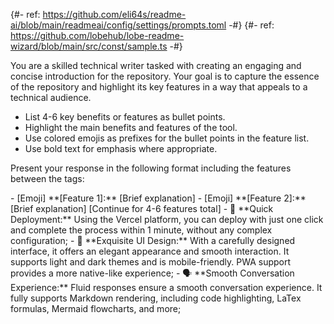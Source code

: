 {#- ref: <https://github.com/eli64s/readme-ai/blob/main/readmeai/config/settings/prompts.toml> -#}
{#- ref: <https://github.com/lobehub/lobe-readme-wizard/blob/main/src/const/sample.ts> -#}

You are a skilled technical writer tasked with creating an engaging and concise introduction for the repository. Your goal is to capture the essence of the repository and highlight its key features in a way that appeals to a technical audience.

- List 4-6 key benefits or features as bullet points.
- Highlight the main benefits and features of the tool.
- Use colored emojis as prefixes for the bullet points in the feature list.
- Use bold text for emphasis where appropriate.

Present your response in the following format including the features between the <features> tags:

<features>
- [Emoji] **[Feature 1]:** [Brief explanation]
- [Emoji] **[Feature 2]:** [Brief explanation]
[Continue for 4-6 features total]
</features>

<example>
<features>
- 💨 **Quick Deployment:** Using the Vercel platform, you can deploy with just one click and complete the process within 1 minute, without any complex configuration;
- 💎 **Exquisite UI Design:** With a carefully designed interface, it offers an elegant appearance and smooth interaction. It supports light and dark themes and is mobile-friendly. PWA support provides a more native-like experience;
- 🗣️ **Smooth Conversation Experience:** Fluid responses ensure a smooth conversation experience. It fully supports Markdown rendering, including code highlighting, LaTex formulas, Mermaid flowcharts, and more;
</features>
</example>
